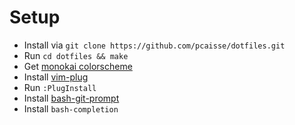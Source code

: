 # Setup

* Install via `git clone https://github.com/pcaisse/dotfiles.git`
* Run `cd dotfiles && make`
* Get [monokai colorscheme](https://github.com/sickill/vim-monokai)
* Install [vim-plug](https://github.com/junegunn/vim-plug)
* Run `:PlugInstall`
* Install [bash-git-prompt](https://github.com/magicmonty/bash-git-prompt)
* Install `bash-completion`

